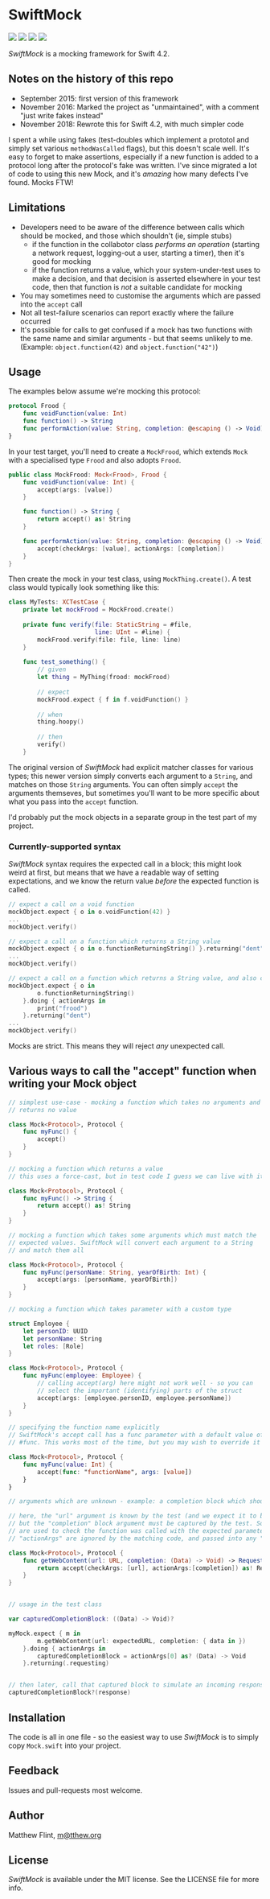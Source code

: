 # SwiftMock

![](https://img.shields.io/badge/maintained-yes-green.svg)
![](https://img.shields.io/github/license/mflint/SwiftMock.svg)
![](https://img.shields.io/badge/platform-ios%20|%20osx%20|%20watchos%20|%20tvos-green.svg)
![](https://img.shields.io/badge/swift_version-4.2-green.svg)

_SwiftMock_ is a mocking framework for Swift 4.2.

## Notes on the history of this repo

* September 2015: first version of this framework
* November 2016: Marked the project as "unmaintained", with a comment "just write fakes instead"
* November 2018: Rewrote this for Swift 4.2, with much simpler code

I spent a while using fakes (test-doubles which implement a prototol and simply set various `methodWasCalled` flags), but this doesn't scale well. It's easy to forget to make assertions, especially if a new function is added to a protocol long after the protocol's fake was written. I've since migrated a lot of code to using this new Mock, and it's _amazing_ how many defects I've found. Mocks FTW!

## Limitations

* Developers need to be aware of the difference between calls which should be mocked, and those which shouldn't (ie, simple stubs)
  * if the function in the collabotor class _performs an operation_ (starting a network request, logging-out a user, starting a timer), then it's good for mocking
  * if the function returns a value, which your system-under-test uses to make a decision, and that decision is asserted elsewhere in your test code, then that function is _not_ a suitable candidate for mocking
* You may sometimes need to customise the arguments which are passed into the ```accept``` call
* Not all test-failure scenarios can report exactly where the failure occurred
* It's possible for calls to get confused if a mock has two functions with the same name and similar arguments - but that seems unlikely to me. (Example: ```object.function(42)``` and ```object.function("42")```)

## Usage

The examples below assume we're mocking this protocol:

```swift
protocol Frood {
    func voidFunction(value: Int)
    func function() -> String
    func performAction(value: String, completion: @escaping () -> Void)
}
```

In your test target, you'll need to create a ```MockFrood```, which extends ```Mock``` with a specialised type ```Frood``` and also adopts ```Frood```.

```swift
public class MockFrood: Mock<Frood>, Frood {
    func voidFunction(value: Int) {
        accept(args: [value])
    }

    func function() -> String {
        return accept() as! String
    }

    func performAction(value: String, completion: @escaping () -> Void) {
        accept(checkArgs: [value], actionArgs: [completion])
    }
}
```

Then create the mock in your test class, using `MockThing.create()`. A test class would typically look something like this:

```swift
class MyTests: XCTestCase {
    private let mockFrood = MockFrood.create()
    
    private func verify(file: StaticString = #file,
                        line: UInt = #line) {
        mockFrood.verify(file: file, line: line)
    }
    
    func test_something() {
        // given
        let thing = MyThing(frood: mockFrood)
        
        // expect
        mockFrood.expect { f in f.voidFunction() }
        
        // when
        thing.hoopy()
        
        // then
        verify()
    }
```

The original version of _SwiftMock_ had explicit matcher classes for various types; this newer version simply converts each argument to a `String`, and matches on those `String` arguments. You can often simply `accept` the arguments themseves, but sometimes you'll want to be more specific about what you pass into the `accept` function.

I'd probably put the mock objects in a separate group in the test part of my project.

### Currently-supported syntax

_SwiftMock_ syntax requires the expected call in a block; this might look weird at first, but means that we have a readable way of setting expectations, and we know the return value _before_ the expected function is called.

```swift
// expect a call on a void function
mockObject.expect { o in o.voidFunction(42) }
...
mockObject.verify()
```

```swift
// expect a call on a function which returns a String value
mockObject.expect { o in o.functionReturningString() }.returning("dent")
...
mockObject.verify()
```

```swift
// expect a call on a function which returns a String value, and also call a block
mockObject.expect { o in
        o.functionReturningString()
    }.doing { actionArgs in
        print("frood")
    }.returning("dent")
...
mockObject.verify()
```

Mocks are strict. This means they will reject _any_ unexpected call.


## Various ways to call the "accept" function when writing your Mock object

```swift
// simplest use-case - mocking a function which takes no arguments and
// returns no value

class Mock<Protocol>, Protocol {
    func myFunc() {
        accept()
    }
}
```

```swift
// mocking a function which returns a value
// this uses a force-cast, but in test code I guess we can live with it

class Mock<Protocol>, Protocol {
    func myFunc() -> String {
        return accept() as! String
    }
}
```

```swift
// mocking a function which takes some arguments which must match the
// expected values. SwiftMock will convert each argument to a String
// and match them all

class Mock<Protocol>, Protocol {
    func myFunc(personName: String, yearOfBirth: Int) {
        accept(args: [personName, yearOfBirth])
    }
}
```

```swift
// mocking a function which takes parameter with a custom type

struct Employee {
    let personID: UUID
    let personName: String
    let roles: [Role]
}

class Mock<Protocol>, Protocol {
    func myFunc(employee: Employee) {
        // calling accept(arg) here might not work well - so you can
        // select the important (identifying) parts of the struct
        accept(args: [employee.personID, employee.personName])
    }
}
```

```swift
// specifying the function name explicitly
// SwiftMock's accept call has a func parameter with a default value of
// #func. This works most of the time, but you may wish to override it

class Mock<Protocol>, Protocol {
    func myFunc(value: Int) {
        accept(func: "functionName", args: [value])
    }
}
```

```swift
// arguments which are unknown - example: a completion block which should be captured

// here, the "url" argument is known by the test (and we expect it to be correct),
// but the "completion" block argument must be captured by the test. So "checkArgs"
// are used to check the function was called with the expected parameters, while
// "actionArgs" are ignored by the matching code, and passed into any "doing" block

class Mock<Protocol>, Protocol {
    func getWebContent(url: URL, completion: (Data) -> Void) -> RequestState {
        return accept(checkArgs: [url], actionArgs:[completion]) as! RequestState
    }
}


// usage in the test class

var capturedCompletionBlock: ((Data) -> Void)?

myMock.expect { m in
        m.getWebContent(url: expectedURL, completion: { data in })
    }.doing { actionArgs in
        capturedCompletionBlock = actionArgs[0] as? (Data) -> Void
    }.returning(.requesting)


// then later, call that captured block to simulate an incoming response
capturedCompletionBlock?(response)
```

## Installation

The code is all in one file - so the easiest way to use _SwiftMock_ is to simply copy `Mock.swift` into your project.

## Feedback

Issues and pull-requests most welcome.

## Author

Matthew Flint, m@tthew.org

## License

_SwiftMock_ is available under the MIT license. See the LICENSE file for more info.

